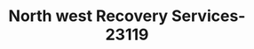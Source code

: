 ---
f_zip-code: 83860
f_state-code: ID
title: North west Recovery Services-23119
f_phone: 208-265-4929
f_city-only: Sagle
f_address: 2490 Jewel Lake Rd Sagle
f_location-unique-id: '23119'
slug: north-west-recovery-services-23119
updated-on: '2024-05-30T13:46:58.046Z'
created-on: '2024-05-30T13:36:59.803Z'
published-on: '2024-05-30T13:54:32.469Z'
f_city-state: cms/city/sagle-id.md
f_company: cms/company/north-west-recovery-services.md
f_state: cms/state/idaho.md
layout: '[payday-loan].html'
tags: payday-loan
---